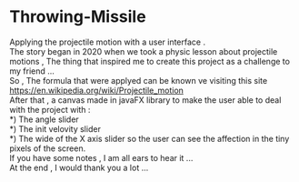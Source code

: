 # Throwing-Missile
Applying the projectile motion with a user interface .<br>
The story began in 2020 when we took a physic lesson about projectile motions , The thing that inspired me to create this project as a challenge to my friend ...<br>
So , The formula that were applyed can be known ve visiting this site https://en.wikipedia.org/wiki/Projectile_motion <br>
After that , a canvas made in javaFX library to make the user able to deal with the project with :<br>
*) The angle slider <br>
*) The init velovity slider <br>
*) The wide of the X axis slider so the user can see the affection in the tiny pixels of the screen.<br>
If you have some notes , I am all ears to hear it ...<br>
At the end , I would thank you a lot ...
